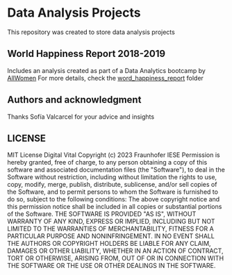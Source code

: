 # Data Analysis Projects

This repository was created to store data analysis projects 

## World Happiness Report 2018-2019
Includes an analysis created as part of a Data Analytics bootcamp by [AllWomen]([https://www.google.com](https://www.allwomen.tech/bootcamp/data-analytics-bootcamp/))
For more details, check the [word_happiness_report](https://github.com/adelinerd/data_analytics/tree/main/world_happiness_report) folder

## Authors and acknowledgment
Thanks Sofía Valcarcel for your advice and insights 

## LICENSE
MIT License
Digital Vital
Copyright (c) 2023 Fraunhofer IESE
Permission is hereby granted, free of charge, to any person obtaining a copy
of this software and associated documentation files (the "Software"), to deal
in the Software without restriction, including without limitation the rights
to use, copy, modify, merge, publish, distribute, sublicense, and/or sell
copies of the Software, and to permit persons to whom the Software is
furnished to do so, subject to the following conditions:
The above copyright notice and this permission notice shall be included in all
copies or substantial portions of the Software.
THE SOFTWARE IS PROVIDED "AS IS", WITHOUT WARRANTY OF ANY KIND, EXPRESS OR
IMPLIED, INCLUDING BUT NOT LIMITED TO THE WARRANTIES OF MERCHANTABILITY,
FITNESS FOR A PARTICULAR PURPOSE AND NONINFRINGEMENT. IN NO EVENT SHALL THE
AUTHORS OR COPYRIGHT HOLDERS BE LIABLE FOR ANY CLAIM, DAMAGES OR OTHER
LIABILITY, WHETHER IN AN ACTION OF CONTRACT, TORT OR OTHERWISE, ARISING FROM,
OUT OF OR IN CONNECTION WITH THE SOFTWARE OR THE USE OR OTHER DEALINGS IN THE
SOFTWARE.
